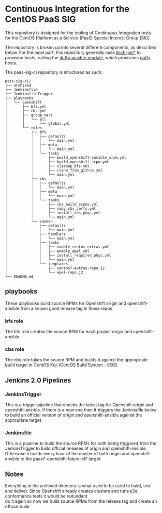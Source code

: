 # Continuous Integration for the CentOS PaaS SIG

This repository is designed for the tooling of Continuous Integration tests for
the CentOS Platform as a Service (PaaS) Special Interest Group (SIG).

The repository is broken up into several different components, as described below.
For the most part, this repository generally uses
[linch-pin*](https://github.com/CentOS-PaaS-SIG/linch-pin)
to provision hosts, calling the
[duffy-ansible-module](https://github.com/CentOS-PaaS-SIG/duffy-ansible-module),
which provisions [duffy](https://wiki.centos.org/QaWiki/CI/Duffy) hosts.

The paas-sig-ci repository is structured as such:

    pass-sig-ci/
    ├── archived
    ├── Jenkinsfile
    ├── JenkinsfileTrigger
    ├── playbooks
    │   └── openshift
    │       ├── bfs.yml
    │       ├── cbs.yml
    │       ├── group_vars
    │       │   └── all
    │       │       └── global.yml
    │       └── roles
    │           ├── bfs
    │           │   ├── defaults
    │           │   │   └── main.yml
    │           │   ├── meta
    │           │   │   └── main.yml
    │           │   └── tasks
    │           │       ├── build_openshift-ansible_srpm.yml
    │           │       ├── build_openshift_srpm.yml
    │           │       ├── cleanup_bfs.yml
    │           │       ├── clone_from_github.yml
    │           │       └── main.yml
    │           ├── cbs
    │           │   ├── defaults
    │           │   │   └── main.yml
    │           │   ├── meta
    │           │   │   └── main.yml
    │           │   └── tasks
    │           │       ├── cbs_build_srpms.yml
    │           │       ├── copy_cbs_certs.yml
    │           │       ├── install_cbs_pkgs.yml
    │           │       └── main.yml
    │           └── common
    │               ├── defaults
    │               │   └── main.yml
    │               ├── handlers
    │               │   └── main.yml
    │               ├── tasks
    │               │   ├── enable_centos_extras.yml
    │               │   ├── enable_epel.yml
    │               │   ├── install_required_pkgs.yml
    │               │   └── main.yml
    │               └── templates
    │                   ├── centos7-extras-repo.j2
    │                   └── epel-repo.j2
    └── README.md
        

## playbooks

These playbooks build source RPMs for Openshift origin and openshift-ansible
from a known good release tag in those repos.  

### bfs role
The bfs role creates the source RPM for each project origin and openshift-ansible

### cbs role
The cbs role takes the source RPM and builds it against the appropriate build target
in CentOS Koji (CentOS Build System - CBS).

## Jenkins 2.0 Pipelines

### JenkinsTrigger
This is a trigger pipeline that checks the latest tag for Openshift origin and
openshift-ansible.  If there is a new one then it triggers the Jenkinsfile below
to build an official version of origin and openshift-ansible against the appropriate
target.
 
### Jenkinsfile
This is a pipeline to build the source RPMs for both being triggered from the
JenkinsTrigger to build official releases of origin and openshift-ansible.  
Otherwise it builds every hour of the master of both origin and openshift-ansible
to the paas7-openshift-future-el7 target.

## Notes

Everything in the archived directory is what used to be used to build, test and deliver.
Since Openshift already creates clusters and runs e2e conformance tests it would be redundant<br>
do it again so now we build source RPMs from the release tag and create an official build
